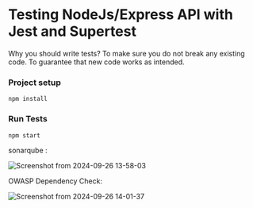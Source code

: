 # Testing NodeJs/Express API with Jest and Supertest

Why you should write tests?
To make sure you do not break any existing code.
To guarantee that new code works as intended.


### Project setup
```
npm install
```

### Run Tests
```
npm start
```

sonarqube :

![Screenshot from 2024-09-26 13-58-03](https://github.com/user-attachments/assets/5b27e0d5-692b-4082-9d7d-eb249277b937)



OWASP Dependency Check:


![Screenshot from 2024-09-26 14-01-37](https://github.com/user-attachments/assets/83e3fdda-7438-46ac-933d-accd2a7bb01d)
